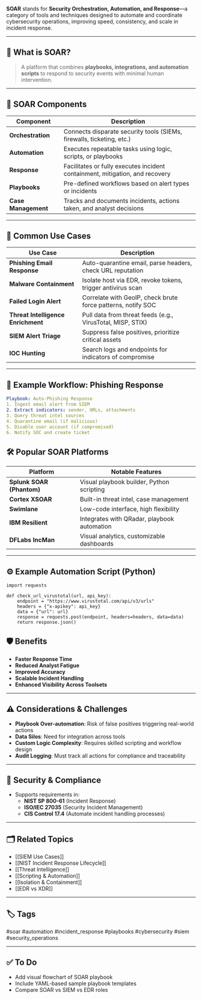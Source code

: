 **SOAR** stands for **Security Orchestration, Automation, and Response**—a category of tools and techniques designed to automate and coordinate cybersecurity operations, improving speed, consistency, and scale in incident response.

---

## 🎯 What is SOAR?

> A platform that combines **playbooks, integrations, and automation scripts** to respond to security events with minimal human intervention.

---

## 🧩 SOAR Components

| Component        | Description                                                                 |
|------------------|-----------------------------------------------------------------------------|
| **Orchestration**| Connects disparate security tools (SIEMs, firewalls, ticketing, etc.)       |
| **Automation**   | Executes repeatable tasks using logic, scripts, or playbooks                |
| **Response**     | Facilitates or fully executes incident containment, mitigation, and recovery|
| **Playbooks**    | Pre-defined workflows based on alert types or incidents                     |
| **Case Management**| Tracks and documents incidents, actions taken, and analyst decisions       |

---

## 🔄 Common Use Cases

| Use Case                            | Description                                                       |
|-------------------------------------|-------------------------------------------------------------------|
| **Phishing Email Response**         | Auto-quarantine email, parse headers, check URL reputation        |
| **Malware Containment**            | Isolate host via EDR, revoke tokens, trigger antivirus scan       |
| **Failed Login Alert**              | Correlate with GeoIP, check brute force patterns, notify SOC      |
| **Threat Intelligence Enrichment** | Pull data from threat feeds (e.g., VirusTotal, MISP, STIX)        |
| **SIEM Alert Triage**              | Suppress false positives, prioritize critical assets               |
| **IOC Hunting**                    | Search logs and endpoints for indicators of compromise             |

---

## 🧠 Example Workflow: Phishing Response

```yaml
Playbook: Auto-Phishing Response
1. Ingest email alert from SIEM
2. Extract indicators: sender, URLs, attachments
3. Query threat intel sources
4. Quarantine email (if malicious)
5. Disable user account (if compromised)
6. Notify SOC and create ticket
```

## 🛠️ Popular SOAR Platforms

|Platform|Notable Features|
|---|---|
|**Splunk SOAR (Phantom)**|Visual playbook builder, Python scripting|
|**Cortex XSOAR**|Built-in threat intel, case management|
|**Swimlane**|Low-code interface, high flexibility|
|**IBM Resilient**|Integrates with QRadar, playbook automation|
|**DFLabs IncMan**|Visual analytics, customizable dashboards|

---

## ⚙️ Example Automation Script (Python)

```
import requests

def check_url_virustotal(url, api_key):
    endpoint = "https://www.virustotal.com/api/v3/urls"
    headers = {"x-apikey": api_key}
    data = {"url": url}
    response = requests.post(endpoint, headers=headers, data=data)
    return response.json()
```

## 🛡️ Benefits

- **Faster Response Time**
- **Reduced Analyst Fatigue**
- **Improved Accuracy**
- **Scalable Incident Handling**
- **Enhanced Visibility Across Toolsets**

---

## ⚠️ Considerations & Challenges

- **Playbook Over-automation**: Risk of false positives triggering real-world actions
- **Data Silos**: Need for integration across tools
- **Custom Logic Complexity**: Requires skilled scripting and workflow design
- **Audit Logging**: Must track all actions for compliance and traceability

---

## 🔐 Security & Compliance

- Supports requirements in:
    - **NIST SP 800-61** (Incident Response)
    - **ISO/IEC 27035** (Security Incident Management)
    - **CIS Control 17.4** (Automate incident handling processes)

---

## 🗂 Related Topics

- [[SIEM Use Cases]]
- [[NIST Incident Response Lifecycle]]
- [[Threat Intelligence]]
- [[Scripting & Automation]]
- [[Isolation & Containment]]
- [[EDR vs XDR]]

---

## 🏷 Tags

#soar #automation #incident_response #playbooks #cybersecurity #siem #security_operations

---

## ✅ To Do

-  Add visual flowchart of SOAR playbook
-  Include YAML-based sample playbook templates
-  Compare SOAR vs SIEM vs EDR roles